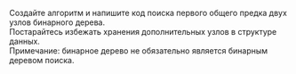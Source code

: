 Создайте алгоритм и напишите код поиска первого общего предка двух узлов бинарного дерева.  
Постарайтесь избежать хранения дополнительных узлов в структуре данных.   
Примечание: бинарное дерево не обязательно является бинарным деревом поиска.
